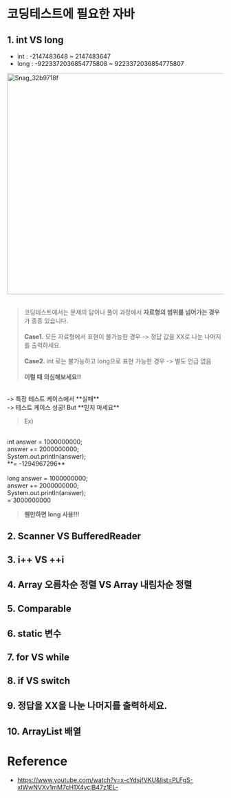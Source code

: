 # 코딩테스트에 필요한 자바
## 1. int VS long
- int  : -2147483648 ~ 2147483647
- long : -9223372036854775808 ~ 9223372036854775807
     
<img width="515" alt="Snag_32b9718f" src="https://github.com/Minchae128/TIL/assets/122027566/36f0bb06-b447-45fb-bf6a-32f4aaa30300">
<br>
<br>

> 코딩테스트에서는 문제의 답이나 풀이 과정에서 **자료형의 범위를 넘어가는 경우**가 종종 있습니다.
<br><br>
**Case1.** 모든 자료형에서 표현이 불가능한 경우 -> 정답 값을 XX로 나눈 나머지를 출력하세요.
<br><br>
**Case2.** int 로는 불가능하고 long으로 표현 가능한 경우 -> 별도 언급 없음
<br><br>
**이럴 때 의심해보세요!!**
<br>
-> 특정 테스트 케이스에서 **실패**
<br>
-> 테스트 케이스 성공! But **믿지 마세요** 

> Ex)
<br>
int answer = 1000000000;
<br>
answer += 2000000000;
<br>
System.out.println(answer);
<br>
**= -1294967296**
<br>
<br>
long answer = 1000000000;
<br>
answer += 2000000000;
<br>
System.out.println(answer);
<br>
= 3000000000

> **웬만하면 long 사용!!!**

## 2. Scanner VS BufferedReader 
## 3. i++ VS ++i
## 4. Array 오름차순 정렬 VS Array 내림차순 정렬
## 5. Comparable
## 6. static 변수
## 7. for VS while
## 8. if VS switch
## 9. 정답을 XX을 나눈 나머지를 출력하세요.
## 10. ArrayList 배열

# Reference
* https://www.youtube.com/watch?v=x-cYdsjfVKU&list=PLFgS-xIWwNVXv1mM7cH1X4ycjB47z1EL-